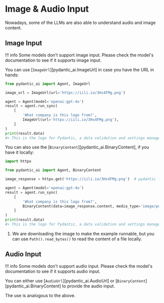 # Image & Audio Input

Nowadays, some of the LLMs are also able to understand audio and image content.

## Image Input

!!! info
    Some models don't support image input. Please check the model's documentation to see if it supports image input.

You can use [`ImageUrl`][pydantic_ai.ImageUrl] in case you have the URL in hands:

```py {title="main.py" test="skip" lint="skip"}
from pydantic_ai import Agent, ImageUrl

image_url = ImageUrl(url='https://iili.io/3Hs4FMg.png')

agent = Agent(model='openai:gpt-4o')
result = agent.run_sync(
    [
        'What company is this logo from?',
        ImageUrl(url='https://iili.io/3Hs4FMg.png'),
    ]
)
print(result.data)
#> This is the logo for Pydantic, a data validation and settings management library in Python.
```

You can also use the [`BinaryContent`][pydantic_ai.BinaryContent], if you have it locally:

```py {title="main.py" test="skip" lint="skip"}
import httpx

from pydantic_ai import Agent, BinaryContent

image_response = httpx.get('https://iili.io/3Hs4FMg.png')  # pydantic logo

agent = Agent(model='openai:gpt-4o')
result = agent.run_sync(
    [
        'What company is this logo from?',
        BinaryContent(data=image_response.content, media_type='image/png'),  # (1)!
    ]
)
print(result.data)
#> This is the logo for Pydantic, a data validation and settings management library in Python.
```

1. We are downloading the image to make the example runnable, but you can use `Path().read_bytes()`
   to read the content of a file locally.

## Audio Input

!!! info
    Some models don't support audio input. Please check the model's documentation to see if it supports audio input.

You can either use [`AudioUrl`][pydantic_ai.AudioUrl] or [`BinaryContent`][pydantic_ai.BinaryContent] to provide the audio input.

The use is analogous to the above.

